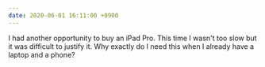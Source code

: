 ```yaml
---
date: 2020-06-01 16:11:00 +0900
---
```


I had another opportunity to buy an iPad Pro. This time I wasn't too slow but it was difficult to justify it. Why exactly do I need this when I already have a laptop and a phone?
